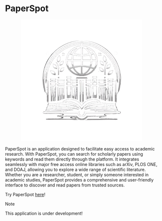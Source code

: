 # PaperSpot

<p align="center">
  <img src="./assets/logo.png" alt="PaperReader" width="400">
</p>

PaperSpot is an application designed to facilitate easy access to academic research. With PaperSpot, you can search for scholarly papers using keywords and read them directly through the platform. It integrates seamlessly with major free access online libraries such as arXiv, PLOS ONE, and DOAJ, allowing you to explore a wide range of scientific literature. Whether you are a researcher, student, or simply someone interested in academic studies, PaperSpot provides a comprehensive and user-friendly interface to discover and read papers from trusted sources.

Try PaperSpot [here](https://lilruwu.github.io/PaperSpot/)!

> [!NOTE]
> This application is under development!